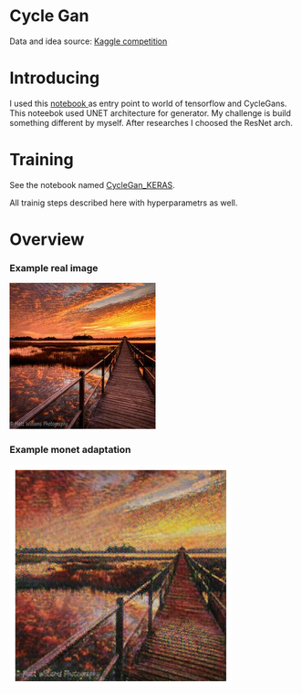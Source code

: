 # Cycle Gan

Data and idea source: 
 <a href = 'https://www.kaggle.com/competitions/gan-getting-started/leaderboard'> Kaggle competition  </a>

# Introducing 

I used this <a href ='https://www.kaggle.com/code/amyjang/monet-cyclegan-tutorial/notebook#Create-submission-file'> notebook </a> as entry point to world of tensorflow and CycleGans.
This noteebok used UNET architecture for generator. My challenge is build something different by myself. 
After researches I choosed the ResNet arch. 

# Training 

See the notebook named <a href = 'CycleGan_KERAS.ipynb'> CycleGan_KERAS</a>. 

All trainig steps described here with hyperparametrs as well. 

# Overview

### Example real image 


![img](./file.jpg)

### Example monet adaptation

![img](./output.png)


